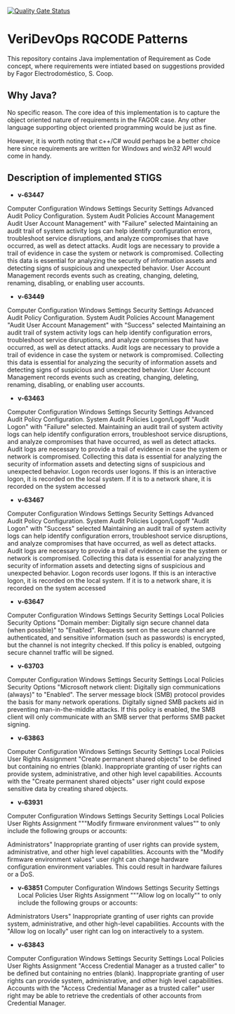 [![Quality Gate Status](https://sonarcloud.io/api/project_badges/measure?project=VeriDevOps_RQCODE&metric=alert_status)](https://sonarcloud.io/summary/new_code?id=VeriDevOps_RQCODE)

# VeriDevOps RQCODE Patterns

This repository contains Java implementation of Requirement as Code concept, where requirements were intiated based on suggestions provided by Fagor Electrodoméstico, S. Coop.

## Why Java?

No specific reason. The core idea of this implementation is to capture the object oriented nature of requirements in the FAGOR case. Any other language supporting object oriented programming would be just as fine.

However, it is worth noting that c++/C# would perhaps be a better choice here since requirements are written for Windows and win32 API would come in handy.

## Description of implemented STIGS  

* **v-63447**	

Computer Configuration	Windows Settings	 Security Settings	Advanced Audit Policy Configuration.	System Audit Policies 	Account Management	Audit User Account Management" with "Failure" selected	Maintaining an audit trail of system activity logs can help identify configuration errors, troubleshoot service disruptions, and analyze compromises that have occurred, as well as detect attacks. Audit logs are necessary to provide a trail of evidence in case the system or network is compromised. Collecting this data is essential for analyzing the security of information assets and detecting signs of suspicious and unexpected behavior. User Account Management records events such as creating, changing, deleting, renaming, disabling, or enabling user accounts.

* **v-63449**	

Computer Configuration	Windows Settings	 Security Settings	Advanced Audit Policy Configuration.	System Audit Policies 	Account Management	 "Audit User Account Management" with "Success" selected	Maintaining an audit trail of system activity logs can help identify configuration errors, troubleshoot service disruptions, and analyze compromises that have occurred, as well as detect attacks. Audit logs are necessary to provide a trail of evidence in case the system or network is compromised. Collecting this data is essential for analyzing the security of information assets and detecting signs of suspicious and unexpected behavior. User Account Management records events such as creating, changing, deleting, renaming, disabling, or enabling user accounts.

* **v-63463**	

Computer Configuration	Windows Settings	 Security Settings	Advanced Audit Policy Configuration.	System Audit Policies 	Logon/Logoff	"Audit Logon" with "Failure" selected.	Maintaining an audit trail of system activity logs can help identify configuration errors, troubleshoot service disruptions, and analyze compromises that have occurred, as well as detect attacks. Audit logs are necessary to provide a trail of evidence in case the system or network is compromised. Collecting this data is essential for analyzing the security of information assets and detecting signs of suspicious and unexpected behavior. Logon records user logons. If this is an interactive logon, it is recorded on the local system. If it is to a network share, it is recorded on the system accessed

* **v-63467**	

Computer Configuration	Windows Settings	 Security Settings	Advanced Audit Policy Configuration.	System Audit Policies 	Logon/Logoff	 "Audit Logon" with "Success" selected	Maintaining an audit trail of system activity logs can help identify configuration errors, troubleshoot service disruptions, and analyze compromises that have occurred, as well as detect attacks. Audit logs are necessary to provide a trail of evidence in case the system or network is compromised. Collecting this data is essential for analyzing the security of information assets and detecting signs of suspicious and unexpected behavior. Logon records user logons. If this is an interactive logon, it is recorded on the local system. If it is to a network share, it is recorded on the system accessed

* **v-63647**	

Computer Configuration	Windows Settings	 Security Settings	Local Policies	Security Options	"Domain member: Digitally sign secure channel data (when possible)" to "Enabled".		Requests sent on the secure channel are authenticated, and sensitive information (such as passwords) is encrypted, but the channel is not integrity checked. If this policy is enabled, outgoing secure channel traffic will be signed.

* **v-63703**	

Computer Configuration	Windows Settings	 Security Settings	Local Policies	Security Options	"Microsoft network client: Digitally sign communications (always)" to "Enabled".		The server message block (SMB) protocol provides the basis for many network operations. Digitally signed SMB packets aid in preventing man-in-the-middle attacks. If this policy is enabled, the SMB client will only communicate with an SMB server that performs SMB packet signing.

* **v-63863**	

Computer Configuration	Windows Settings	 Security Settings	Local Policies	User Rights Assignment	"Create permanent shared objects" to be defined but containing no entries (blank).		Inappropriate granting of user rights can provide system, administrative, and other high level capabilities. Accounts with the "Create permanent shared objects" user right could expose sensitive data by creating shared objects.

* **v-63931**	

Computer Configuration	Windows Settings	 Security Settings	Local Policies	User Rights Assignment	"""Modify firmware environment values"" to only include the following groups or accounts:

Administrators"		Inappropriate granting of user rights can provide system, administrative, and other high level capabilities. Accounts with the "Modify firmware environment values" user right can change hardware configuration environment variables. This could result in hardware failures or a DoS.

* **v-63851**	Computer Configuration	Windows Settings	 Security Settings	Local Policies	User Rights Assignment	"""Allow log on locally"" to only include the following groups or accounts:

Administrators
Users"		Inappropriate granting of user rights can provide system, administrative, and other high-level capabilities. Accounts with the "Allow log on locally" user right can log on interactively to a system.

* **v-63843**



Computer Configuration	Windows Settings	 Security Settings	Local Policies	User Rights Assignment	"Access Credential Manager as a trusted caller" to be defined but containing no entries (blank).		Inappropriate granting of user rights can provide system, administrative, and other high level capabilities. Accounts with the "Access Credential Manager as a trusted caller" user right may be able to retrieve the credentials of other accounts from Credential Manager.
